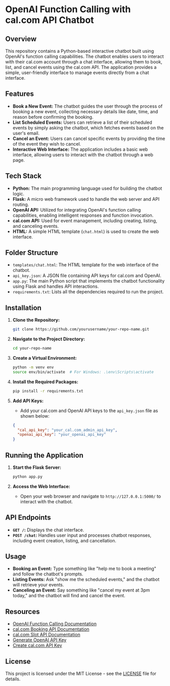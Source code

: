 # OpenAI Function Calling with cal.com API Chatbot

## Overview

This repository contains a Python-based interactive chatbot built using OpenAI's function calling capabilities. The chatbot enables users to interact with their cal.com account through a chat interface, allowing them to book, list, and cancel events using the cal.com API. The application provides a simple, user-friendly interface to manage events directly from a chat interface.

## Features

- **Book a New Event:** The chatbot guides the user through the process of booking a new event, collecting necessary details like date, time, and reason before confirming the booking.
- **List Scheduled Events:** Users can retrieve a list of their scheduled events by simply asking the chatbot, which fetches events based on the user's email.
- **Cancel an Event:** Users can cancel specific events by providing the time of the event they wish to cancel.
- **Interactive Web Interface:** The application includes a basic web interface, allowing users to interact with the chatbot through a web page.

## Tech Stack

- **Python:** The main programming language used for building the chatbot logic.
- **Flask:** A micro web framework used to handle the web server and API routing.
- **OpenAI API:** Utilized for integrating OpenAI's function calling capabilities, enabling intelligent responses and function invocation.
- **cal.com API:** Used for event management, including creating, listing, and canceling events.
- **HTML:** A simple HTML template (`chat.html`) is used to create the web interface.

## Folder Structure

- `templates/chat.html`: The HTML template for the web interface of the chatbot.
- `api_key.json`: A JSON file containing API keys for cal.com and OpenAI.
- `app.py`: The main Python script that implements the chatbot functionality using Flask and handles API interactions.
- `requirements.txt`: Lists all the dependencies required to run the project.

## Installation

1. **Clone the Repository:**
   ```bash
   git clone https://github.com/yourusername/your-repo-name.git

2. **Navigate to the Project Directory:**

    ```bash
    cd your-repo-name
    ```

3. **Create a Virtual Environment:**

    ```bash
    python -m venv env
    source env/bin/activate  # For Windows: .\env\Scripts\activate
    ```

4. **Install the Required Packages:**

    ```bash
    pip install -r requirements.txt
    ```

5. **Add API Keys:**
    - Add your cal.com and OpenAI API keys to the `api_key.json` file as shown below:

    ```json
    {
      "cal_api_key": "your_cal.com_admin_api_key",
      "openai_api_key": "your_openai_api_key"
    }
    ```

## Running the Application

1. **Start the Flask Server:**

    ```bash
    python app.py
    ```

2. **Access the Web Interface:**
    - Open your web browser and navigate to `http://127.0.0.1:5000/` to interact with the chatbot.

## API Endpoints

- **`GET /`:** Displays the chat interface.
- **`POST /chat`:** Handles user input and processes chatbot responses, including event creation, listing, and cancellation.

## Usage

- **Booking an Event:** Type something like "help me to book a meeting" and follow the chatbot's prompts.
- **Listing Events:** Ask "show me the scheduled events," and the chatbot will retrieve your events.
- **Canceling an Event:** Say something like "cancel my event at 3pm today," and the chatbot will find and cancel the event.

## Resources

- [OpenAI Function Calling Documentation](https://platform.openai.com/docs/guides/function-calling)
- [cal.com Booking API Documentation](https://cal.com/docs/enterprise-features/api/api-reference/bookings#find-all-bookings)
- [cal.com Slot API Documentation](https://cal.com/docs/enterprise-features/api/api-reference/slots#get-user-or-team-event-type-slots)
- [Generate OpenAI API Key](https://platform.openai.com/account/api-keys)
- [Create cal.com API Key](https://cal.com/docs/enterprise-features/api/authentication)


## License

This project is licensed under the MIT License - see the [LICENSE](LICENSE) file for details.
